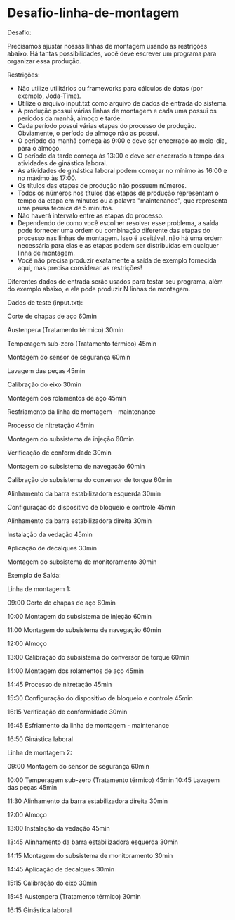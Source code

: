 # Desafio-linha-de-montagem


Desafio:

Precisamos ajustar nossas linhas de montagem usando as restrições abaixo.
Há tantas possibilidades, você deve escrever um programa para organizar essa produção.

Restrições:

- Não utilize utilitários ou frameworks para cálculos de datas (por exemplo, Joda-Time).
- Utilize o arquivo input.txt como arquivo de dados de entrada do sistema.
- A produção possui várias linhas de montagem e cada uma possui os períodos da manhã, almoço e tarde.
- Cada período possui várias etapas do processo de produção. Obviamente, o período de almoço não as possui.
- O período da manhã começa às 9:00 e deve ser encerrado ao meio-dia, para o almoço.
- O período da tarde começa às 13:00 e deve ser encerrado a tempo das atividades de ginástica laboral.
- As atividades de ginástica laboral podem começar no mínimo às 16:00 e no máximo às 17:00.
- Os títulos das etapas de produção não possuem números.
- Todos os números nos títulos das etapas de produção representam o tempo da etapa em minutos ou a palavra "maintenance", que representa uma pausa técnica de 5 minutos.
- Não haverá intervalo entre as etapas do processo.
- Dependendo de como você escolher resolver esse problema, a saída pode fornecer uma ordem ou combinação diferente das etapas do processo nas linhas de montagem. Isso é aceitável, não há uma ordem necessária para elas e as etapas podem ser distribuídas em qualquer linha de montagem.
- Você não precisa produzir exatamente a saída de exemplo fornecida aqui, mas precisa considerar as restrições!

Diferentes dados de entrada serão usados para testar seu programa, além do exemplo abaixo, e ele pode produzir N linhas de montagem.


Dados de teste (input.txt):

Corte de chapas de aço 60min

Austenpera (Tratamento térmico) 30min

Temperagem sub-zero (Tratamento térmico) 45min

Montagem do sensor de segurança 60min

Lavagem das peças 45min

Calibração do eixo 30min

Montagem dos rolamentos de aço 45min

Resfriamento da linha de montagem - maintenance

Processo de nitretação 45min

Montagem do subsistema de injeção 60min

Verificação de conformidade 30min

Montagem do subsistema de navegação 60min

Calibração do subsistema do conversor de torque 60min

Alinhamento da barra estabilizadora esquerda 30min

Configuração do dispositivo de bloqueio e controle 45min

Alinhamento da barra estabilizadora direita 30min

Instalação da vedação 45min

Aplicação de decalques 30min

Montagem do subsistema de monitoramento 30min



Exemplo de Saída:

Linha de montagem 1:

09:00 Corte de chapas de aço 60min

10:00 Montagem do subsistema de injeção 60min

11:00 Montagem do subsistema de navegação 60min

12:00 Almoço

13:00 Calibração do subsistema do conversor de torque 60min

14:00 Montagem dos rolamentos de aço 45min

14:45 Processo de nitretação 45min

15:30 Configuração do dispositivo de bloqueio e controle 45min

16:15 Verificação de conformidade 30min

16:45 Esfriamento da linha de montagem - maintenance

16:50 Ginástica laboral



Linha de montagem 2:

09:00 Montagem do sensor de segurança 60min

10:00 Temperagem sub-zero (Tratamento térmico) 45min
10:45 Lavagem das peças 45min

11:30 Alinhamento da barra estabilizadora direita 30min

12:00 Almoço

13:00 Instalação da vedação 45min

13:45 Alinhamento da barra estabilizadora esquerda 30min

14:15 Montagem do subsistema de monitoramento 30min

14:45 Aplicação de decalques 30min

15:15 Calibração do eixo 30min

15:45 Austenpera (Tratamento térmico) 30min

16:15 Ginástica laboral


